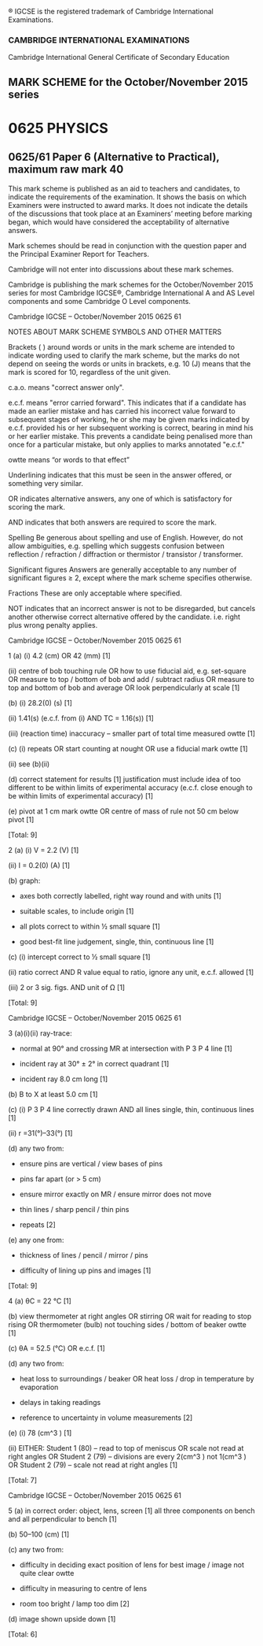 ® IGCSE is the registered trademark of Cambridge International Examinations. 

### CAMBRIDGE INTERNATIONAL EXAMINATIONS 

Cambridge International General Certificate of Secondary Education 

## MARK SCHEME for the October/November 2015 series 

# 0625 PHYSICS 

## 0625/61 Paper 6 (Alternative to Practical), maximum raw mark 40 

This mark scheme is published as an aid to teachers and candidates, to indicate the requirements of the examination. It shows the basis on which Examiners were instructed to award marks. It does not indicate the details of the discussions that took place at an Examiners’ meeting before marking began, which would have considered the acceptability of alternative answers. 

Mark schemes should be read in conjunction with the question paper and the Principal Examiner Report for Teachers. 

Cambridge will not enter into discussions about these mark schemes. 

Cambridge is publishing the mark schemes for the October/November 2015 series for most Cambridge IGCSE®, Cambridge International A and AS Level components and some Cambridge O Level components. 


 Cambridge IGCSE – October/November 2015 0625 61 

 NOTES ABOUT MARK SCHEME SYMBOLS AND OTHER MATTERS 

Brackets ( ) around words or units in the mark scheme are intended to indicate wording used to clarify the mark scheme, but the marks do not depend on seeing the words or units in brackets, e.g. 10 (J) means that the mark is scored for 10, regardless of the unit given. 

c.a.o. means "correct answer only". 

e.c.f. means "error carried forward". This indicates that if a candidate has made an earlier mistake and has carried his incorrect value forward to subsequent stages of working, he or she may be given marks indicated by e.c.f. provided his or her subsequent working is correct, bearing in mind his or her earlier mistake. This prevents a candidate being penalised more than once for a particular mistake, but only applies to marks annotated "e.c.f." 

owtte means “or words to that effect” 

Underlining indicates that this must be seen in the answer offered, or something very similar. 

OR indicates alternative answers, any one of which is satisfactory for scoring the mark. 

AND indicates that both answers are required to score the mark. 

Spelling Be generous about spelling and use of English. However, do not allow ambiguities, e.g. spelling which suggests confusion between reflection / refraction / diffraction or thermistor / transistor / transformer. 

Significant figures Answers are generally acceptable to any number of significant figures ≥ 2, except where the mark scheme specifies otherwise. 

Fractions These are only acceptable where specified. 

NOT indicates that an incorrect answer is not to be disregarded, but cancels another otherwise correct alternative offered by the candidate. i.e. right plus wrong penalty applies. 


 Cambridge IGCSE – October/November 2015 0625 61 

1 (a) (i) 4.2 (cm) OR 42 (mm) [1] 

 (ii) centre of bob touching rule OR how to use fiducial aid, e.g. set-square OR measure to top / bottom of bob and add / subtract radius OR measure to top and bottom of bob and average OR look perpendicularly at scale [1] 

 (b) (i) 28.2(0) (s) [1] 

 (ii) 1.41(s) (e.c.f. from (i) AND TC = 1.16(s)) [1] 

 (iii) (reaction time) inaccuracy – smaller part of total time measured owtte [1] 

 (c) (i) repeats OR start counting at nought OR use a fiducial mark owtte [1] 

 (ii) see (b)(ii) 

 (d) correct statement for results [1] justification must include idea of too different to be within limits of experimental accuracy (e.c.f. close enough to be within limits of experimental accuracy) [1] 

 (e) pivot at 1 cm mark owtte OR centre of mass of rule not 50 cm below pivot [1] 

 [Total: 9] 

2 (a) (i) V = 2.2 (V) [1] 

 (ii) I = 0.2(0) (A) [1] 

 (b) graph: 

- axes both correctly labelled, right way round and with units [1] 

- suitable scales, to include origin [1] 

- all plots correct to within ½ small square [1] 

- good best-fit line judgement, single, thin, continuous line [1] 

 (c) (i) intercept correct to ½ small square [1] 

 (ii) ratio correct AND R value equal to ratio, ignore any unit, e.c.f. allowed [1] 

 (iii) 2 or 3 sig. figs. AND unit of Ω [1] 

 [Total: 9] 


 Cambridge IGCSE – October/November 2015 0625 61 

3 (a)(i)(ii) ray-trace: 

- normal at 90° and crossing MR at intersection with P 3 P 4 line [1] 

- incident ray at 30° ± 2° in correct quadrant [1] 

- incident ray 8.0 cm long [1] 

 (b) B to X at least 5.0 cm [1] 

 (c) (i) P 3 P 4 line correctly drawn AND all lines single, thin, continuous lines [1] 

 (ii) r =31(°)–33(°) [1] 

 (d) any two from: 

- ensure pins are vertical / view bases of pins 

- pins far apart (or > 5 cm) 

- ensure mirror exactly on MR / ensure mirror does not move 

- thin lines / sharp pencil / thin pins 

- repeats [2] 

 (e) any one from: 

- thickness of lines / pencil / mirror / pins 

- difficulty of lining up pins and images [1] 

 [Total: 9] 

4 (a) θC = 22 °C [1] 

 (b) view thermometer at right angles OR stirring OR wait for reading to stop rising OR thermometer (bulb) not touching sides / bottom of beaker owtte [1] 

 (c) θA = 52.5 (°C) OR e.c.f. [1] 

 (d) any two from: 

- heat loss to surroundings / beaker OR heat loss / drop in temperature by evaporation 

- delays in taking readings 

- reference to uncertainty in volume measurements [2] 

 (e) (i) 78 (cm^3 ) [1] 

 (ii) EITHER: Student 1 (80) – read to top of meniscus OR scale not read at right angles OR Student 2 (79) – divisions are every 2(cm^3 ) not 1(cm^3 ) OR Student 2 (79) – scale not read at right angles [1] 

 [Total: 7] 


 Cambridge IGCSE – October/November 2015 0625 61 

5 (a) in correct order: object, lens, screen [1] all three components on bench and all perpendicular to bench [1] 

 (b) 50–100 (cm) [1] 

 (c) any two from: 

- difficulty in deciding exact position of lens for best image / image not quite clear     owtte 

- difficulty in measuring to centre of lens 

- room too bright / lamp too dim [2] 

 (d) image shown upside down [1] 

 [Total: 6] 


